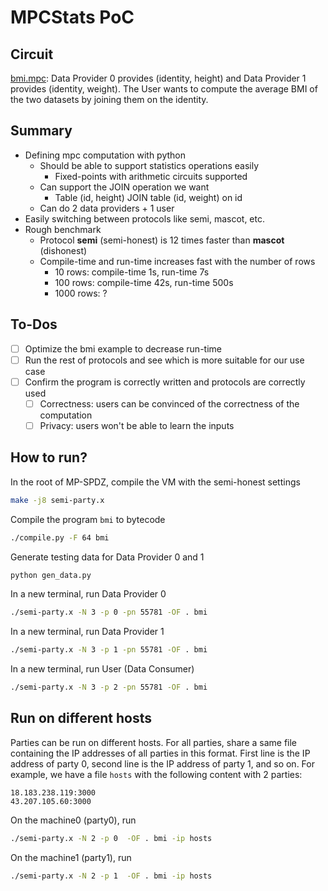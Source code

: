 # MPCStats PoC

## Circuit
[bmi.mpc](./Programs/Source/bmi.mpc): Data Provider 0 provides (identity, height) and Data Provider 1 provides (identity, weight). The User wants to compute the average BMI of the two datasets by joining them on the identity.

## Summary
- Defining mpc computation with python
    - Should be able to support statistics operations easily
        - Fixed-points with arithmetic circuits supported
    - Can support the JOIN operation we want
        - Table (id, height) JOIN table (id, weight) on id
    - Can do 2 data providers + 1 user
- Easily switching between protocols like semi, mascot, etc.
- Rough benchmark
    - Protocol **semi** (semi-honest) is 12 times faster than **mascot** (dishonest)
    - Compile-time and run-time increases fast with the number of rows
        - 10 rows: compile-time 1s, run-time 7s
        - 100 rows: compile-time 42s, run-time 500s
        - 1000 rows: ?

## To-Dos
- [ ] Optimize the bmi example to decrease run-time
- [ ] Run the rest of protocols and see which is more suitable for our use case
- [ ] Confirm the program is correctly written and protocols are correctly used
    - [ ] Correctness: users can be convinced of the correctness of the computation
    - [ ] Privacy: users won't be able to learn the inputs

## How to run?

In the root of MP-SPDZ, compile the VM with the semi-honest settings
```bash
make -j8 semi-party.x
```

Compile the program `bmi` to bytecode
```bash
./compile.py -F 64 bmi
```

Generate testing data for Data Provider 0 and 1
```bash
python gen_data.py
```

In a new terminal, run Data Provider 0
```bash
./semi-party.x -N 3 -p 0 -pn 55781 -OF . bmi
```

In a new terminal, run Data Provider 1
```bash
./semi-party.x -N 3 -p 1 -pn 55781 -OF . bmi
```

In a new terminal, run User (Data Consumer)
```bash
./semi-party.x -N 3 -p 2 -pn 55781 -OF . bmi
```

## Run on different hosts
Parties can be run on different hosts. For all parties, share a same file containing the IP addresses of all parties in this format. First line is the IP address of party 0, second line is the IP address of party 1, and so on. For example, we have a file `hosts` with the following content with 2 parties:
```
18.183.238.119:3000
43.207.105.60:3000
```

On the machine0 (party0), run
```bash
./semi-party.x -N 2 -p 0  -OF . bmi -ip hosts
```

On the machine1 (party1), run
```bash
./semi-party.x -N 2 -p 1  -OF . bmi -ip hosts
```
